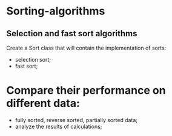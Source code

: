 # Sorting-algorithms
## Selection and fast sort algorithms
Create a Sort class that will contain the implementation of sorts:
+ selection sort; 
+ fast sort; 

# Compare their performance on different data: 
 + fully sorted, reverse sorted, partially sorted data;
 + analyze the results of calculations;
